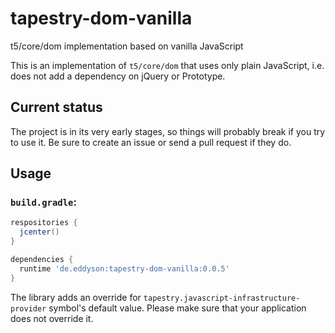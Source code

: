 # tapestry-dom-vanilla
t5/core/dom implementation based on vanilla JavaScript

This is an implementation of `t5/core/dom` that uses only plain JavaScript, i.e. does not add a dependency on jQuery or Prototype.

## Current status
The project is in its very early stages, so things will probably break if you try to use it. Be sure to create an issue or send a pull request if they do.

## Usage

### `build.gradle`:
```groovy
respositories {
  jcenter()
}

dependencies {
  runtime 'de.eddyson:tapestry-dom-vanilla:0.0.5'
}

```
The library adds an override for `tapestry.javascript-infrastructure-provider` symbol's default value. Please make sure that your application does not override it.
